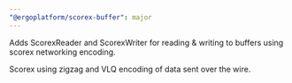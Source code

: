 ```yaml
---
"@ergoplatform/scorex-buffer": major
---
```


Adds ScorexReader and ScorexWriter for reading & writing to buffers using scorex networking encoding.

Scorex using zigzag and VLQ encoding of data sent over the wire.
